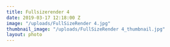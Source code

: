 ```yaml
---
title: Fullsizerender 4
date: 2019-03-17 12:18:00 Z
image: "/uploads/FullSizeRender 4.jpg"
thumbnail_image: "/uploads/FullSizeRender 4_thumbnail.jpg"
layout: photo
---
```


